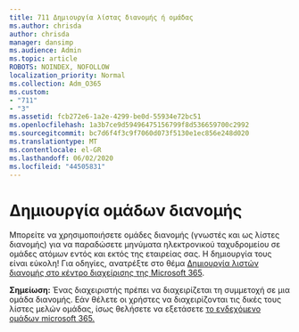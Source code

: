```yaml
---
title: 711 Δημιουργία λίστας διανομής ή ομάδας
ms.author: chrisda
author: chrisda
manager: dansimp
ms.audience: Admin
ms.topic: article
ROBOTS: NOINDEX, NOFOLLOW
localization_priority: Normal
ms.collection: Adm_O365
ms.custom:
- "711"
- "3"
ms.assetid: fcb272e6-1a2e-4299-be0d-55934e72bc51
ms.openlocfilehash: 1a3b7ce9d59496475156799f8d536659700c2992
ms.sourcegitcommit: bc7d6f4f3c9f7060d073f5130e1ec856e248d020
ms.translationtype: MT
ms.contentlocale: el-GR
ms.lasthandoff: 06/02/2020
ms.locfileid: "44505831"
---
```

# <a name="create-distribution-groups"></a>Δημιουργία ομάδων διανομής

Μπορείτε να χρησιμοποιήσετε ομάδες διανομής (γνωστές και ως λίστες διανομής) για να παραδώσετε μηνύματα ηλεκτρονικού ταχυδρομείου σε ομάδες ατόμων εντός και εκτός της εταιρείας σας. Η δημιουργία τους είναι εύκολη! Για οδηγίες, ανατρέξτε στο θέμα [Δημιουργία λιστών διανομής στο κέντρο διαχείρισης της Microsoft 365](https://docs.microsoft.com/microsoft-365/admin/setup/create-distribution-lists).

**Σημείωση:** Ένας διαχειριστής πρέπει να διαχειρίζεται τη συμμετοχή σε μια ομάδα διανομής. Εάν θέλετε οι χρήστες να διαχειρίζονται τις δικές τους λίστες μελών ομάδας, ίσως θελήσετε να εξετάσετε [το ενδεχόμενο ομάδων microsoft 365.](https://support.office.com/article/b565caa1-5c40-40ef-9915-60fdb2d97fa2)
